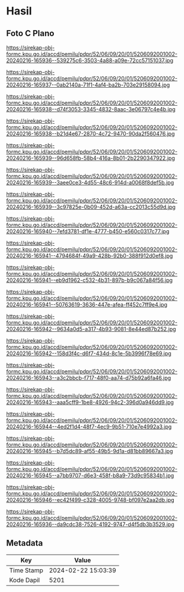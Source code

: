 # Hasil

## Foto C Plano

https://sirekap-obj-formc.kpu.go.id/accd/pemilu/pdpr/52/06/09/20/01/5206092001002-20240216-165936--539275c6-3503-4a88-a09e-72cc57151037.jpg

https://sirekap-obj-formc.kpu.go.id/accd/pemilu/pdpr/52/06/09/20/01/5206092001002-20240216-165937--0ab2140a-71f1-4af4-ba2b-703e29158094.jpg

https://sirekap-obj-formc.kpu.go.id/accd/pemilu/pdpr/52/06/09/20/01/5206092001002-20240216-165938--d74f3053-3345-4832-8aac-3e06797c4e4b.jpg

https://sirekap-obj-formc.kpu.go.id/accd/pemilu/pdpr/52/06/09/20/01/5206092001002-20240216-165938--b21d4e67-2870-4c72-9470-90da2f560476.jpg

https://sirekap-obj-formc.kpu.go.id/accd/pemilu/pdpr/52/06/09/20/01/5206092001002-20240216-165939--96d658fb-58b4-416a-8b01-2b2290347922.jpg

https://sirekap-obj-formc.kpu.go.id/accd/pemilu/pdpr/52/06/09/20/01/5206092001002-20240216-165939--3aee0ce3-4d55-48c6-914d-a0068f8def5b.jpg

https://sirekap-obj-formc.kpu.go.id/accd/pemilu/pdpr/52/06/09/20/01/5206092001002-20240216-165939--3c97825e-0b09-452d-a63a-cc2013c55d9d.jpg

https://sirekap-obj-formc.kpu.go.id/accd/pemilu/pdpr/52/06/09/20/01/5206092001002-20240216-165940--7efd3781-df1e-4777-b450-e560c0317c77.jpg

https://sirekap-obj-formc.kpu.go.id/accd/pemilu/pdpr/52/06/09/20/01/5206092001002-20240216-165941--4794684f-49a9-428b-92b0-388f912d0ef8.jpg

https://sirekap-obj-formc.kpu.go.id/accd/pemilu/pdpr/52/06/09/20/01/5206092001002-20240216-165941--eb9d1962-c532-4b31-897b-b9c067a84f56.jpg

https://sirekap-obj-formc.kpu.go.id/accd/pemilu/pdpr/52/06/09/20/01/5206092001002-20240216-165941--50763619-3636-447e-afea-ff452c7ff9e4.jpg

https://sirekap-obj-formc.kpu.go.id/accd/pemilu/pdpr/52/06/09/20/01/5206092001002-20240216-165942--9634a0d5-a317-4b93-9081-8e44ed87b252.jpg

https://sirekap-obj-formc.kpu.go.id/accd/pemilu/pdpr/52/06/09/20/01/5206092001002-20240216-165942--158d3f4c-d6f7-434d-8c1e-5b3996f78e69.jpg

https://sirekap-obj-formc.kpu.go.id/accd/pemilu/pdpr/52/06/09/20/01/5206092001002-20240216-165943--a3c2bbcb-f717-48f0-aa74-d75b92a6fa46.jpg

https://sirekap-obj-formc.kpu.go.id/accd/pemilu/pdpr/52/06/09/20/01/5206092001002-20240216-165943--aaa5cff9-1be8-4926-94c2-396d0a946dd9.jpg

https://sirekap-obj-formc.kpu.go.id/accd/pemilu/pdpr/52/06/09/20/01/5206092001002-20240216-165944--4ed2f1d4-48f7-4ec9-9b51-710e7e4992a3.jpg

https://sirekap-obj-formc.kpu.go.id/accd/pemilu/pdpr/52/06/09/20/01/5206092001002-20240216-165945--b7d5dc89-af55-49b5-9d1a-d81bb89667a3.jpg

https://sirekap-obj-formc.kpu.go.id/accd/pemilu/pdpr/52/06/09/20/01/5206092001002-20240216-165945--a7bb9707-d6e3-458f-b8a9-73d9c95834b1.jpg

https://sirekap-obj-formc.kpu.go.id/accd/pemilu/pdpr/52/06/09/20/01/5206092001002-20240216-165946--ec42f499-c328-4005-9748-bf097e2aa2db.jpg

https://sirekap-obj-formc.kpu.go.id/accd/pemilu/pdpr/52/06/09/20/01/5206092001002-20240216-165936--da9cdc38-7526-4192-9747-d4f5db3b3529.jpg


## Metadata

| Key        | Value               |
| ---------- | ------------------- |
| Time Stamp | 2024-02-22 15:03:39 |
| Kode Dapil | 5201                |



